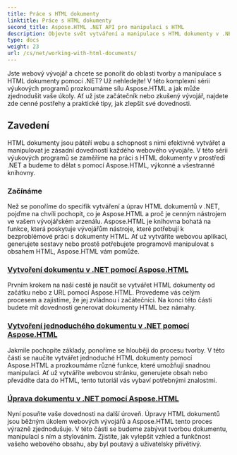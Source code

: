 ```yaml
---
title: Práce s HTML dokumenty
linktitle: Práce s HTML dokumenty
second_title: Aspose.HTML .NET API pro manipulaci s HTML
description: Objevte svět vytváření a manipulace s HTML dokumenty v .NET s Aspose.HTML. Od vytváření jednoduchých dokumentů až po hloubkové úpravy.
type: docs
weight: 23
url: /cs/net/working-with-html-documents/
---
```


Jste webový vývojář a chcete se ponořit do oblasti tvorby a manipulace s HTML dokumenty pomocí .NET? Už nehledejte! V této komplexní sérii výukových programů prozkoumáme sílu Aspose.HTML a jak může zjednodušit vaše úkoly. Ať už jste začátečník nebo zkušený vývojář, najdete zde cenné postřehy a praktické tipy, jak zlepšit své dovednosti.

## Zavedení

HTML dokumenty jsou páteří webu a schopnost s nimi efektivně vytvářet a manipulovat je zásadní dovedností každého webového vývojáře. V této sérii výukových programů se zaměříme na práci s HTML dokumenty v prostředí .NET a budeme to dělat s pomocí Aspose.HTML, výkonné a všestranné knihovny.

### Začínáme

Než se ponoříme do specifik vytváření a úprav HTML dokumentů v .NET, pojďme na chvíli pochopit, co je Aspose.HTML a proč je cenným nástrojem ve vašem vývojářském arzenálu. Aspose.HTML je knihovna bohatá na funkce, která poskytuje vývojářům nástroje, které potřebují k bezproblémové práci s dokumenty HTML. Ať už vytváříte webovou aplikaci, generujete sestavy nebo prostě potřebujete programově manipulovat s obsahem HTML, Aspose.HTML vám pomůže.

### [Vytvoření dokumentu v .NET pomocí Aspose.HTML](./creating-a-document/)

Prvním krokem na naší cestě je naučit se vytvářet HTML dokumenty od začátku nebo z URL pomocí Aspose.HTML. Provedeme vás celým procesem a zajistíme, že jej zvládnou i začátečníci. Na konci této části budete mít dovednosti generovat dokumenty HTML bez námahy.

### [Vytvoření jednoduchého dokumentu v .NET pomocí Aspose.HTML](./creating-a-simple-document/)

Jakmile pochopíte základy, ponoříme se hlouběji do procesu tvorby. V této části se naučíte vytvářet jednoduché HTML dokumenty pomocí Aspose.HTML a prozkoumáme různé funkce, které umožňují snadnou manipulaci. Ať už vytváříte webovou stránku, generujete obsah nebo převádíte data do HTML, tento tutoriál vás vybaví potřebnými znalostmi.

### [Úprava dokumentu v .NET pomocí Aspose.HTML](./editing-a-document/)

Nyní posuňte vaše dovednosti na další úroveň. Úpravy HTML dokumentů jsou běžným úkolem webových vývojářů a Aspose.HTML tento proces výrazně zjednodušuje. V této části se budeme zabývat tvorbou dokumentu, manipulací s ním a stylováním. Zjistíte, jak vylepšit vzhled a funkčnost vašeho webového obsahu, aby byl poutavý a uživatelsky přívětivý.